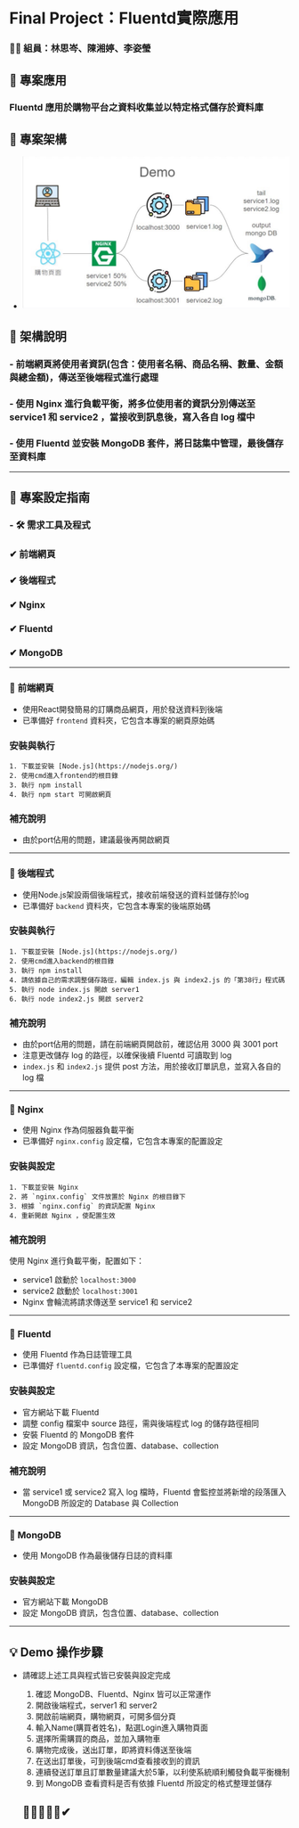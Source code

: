 # Final Project：Fluentd實際應用
### 🙋‍♀️ 組員：林思岑、陳湘婷、李姿瑩


## 🔸 專案應用
### Fluentd 應用於購物平台之資料收集並以特定格式儲存於資料庫

## 🔸 專案架構
- ![Alt text](image.png)

## 🔸 架構說明
### - 前端網頁將使用者資訊(包含：使用者名稱、商品名稱、數量、金額與總金額)，傳送至後端程式進行處理
### - 使用 Nginx 進行負載平衡，將多位使用者的資訊分別傳送至 service1 和 service2 ，當接收到訊息後，寫入各自 log 檔中
### - 使用 Fluentd 並安裝 MongoDB 套件，將日誌集中管理，最後儲存至資料庫

---

## 🧭 專案設定指南

### - 🛠 需求工具及程式
### ✔  前端網頁
### ✔  後端程式
### ✔  Nginx
### ✔  Fluentd
### ✔  MongoDB

---

### 📍 **前端網頁**
- 使用React開發簡易的訂購商品網頁，用於發送資料到後端
- 已準備好 `frontend` 資料夾，它包含本專案的網頁原始碼

### 安裝與執行
```
1. 下載並安裝 [Node.js](https://nodejs.org/)
2. 使用cmd進入frontend的根目錄
3. 執行 npm install
4. 執行 npm start 可開啟網頁
```

### 補充說明
- 由於port佔用的問題，建議最後再開啟網頁

---

### 📍 **後端程式**
- 使用Node.js架設兩個後端程式，接收前端發送的資料並儲存於log
- 已準備好 `backend` 資料夾，它包含本專案的後端原始碼

### 安裝與執行
```
1. 下載並安裝 [Node.js](https://nodejs.org/)
2. 使用cmd進入backend的根目錄
3. 執行 npm install
4. 請依據自己的需求調整儲存路徑，編輯 index.js 與 index2.js 的「第38行」程式碼
5. 執行 node index.js 開啟 server1
6. 執行 node index2.js 開啟 server2
```

### 補充說明
- 由於port佔用的問題，請在前端網頁開啟前，確認佔用 3000 與 3001 port
- 注意更改儲存 log 的路徑，以確保後續 Fluentd 可讀取到 log
- `index.js` 和 `index2.js` 提供 post 方法，用於接收訂單訊息，並寫入各自的 log 檔

---

### 📍 **Nginx**
- 使用 Nginx 作為伺服器負載平衡
- 已準備好 `nginx.config` 設定檔，它包含本專案的配置設定

### 安裝與設定
```
1. 下載並安裝 Nginx
2. 將 `nginx.config` 文件放置於 Nginx 的根目錄下
3. 根據 `nginx.config` 的資訊配置 Nginx
4. 重新開啟 Nginx ，使配置生效
```
### 補充說明
使用 Nginx 進行負載平衡，配置如下：
- service1 啟動於 `localhost:3000`
- service2 啟動於 `localhost:3001`
- Nginx 會輪流將請求傳送至 service1 和 service2

---

### 📍 **Fluentd**
- 使用 Fluentd 作為日誌管理工具
- 已準備好 `fluentd.config` 設定檔，它包含了本專案的配置設定

### 安裝與設定
- 官方網站下載 Fluentd
- 調整 config 檔案中 source 路徑，需與後端程式 log 的儲存路徑相同
- 安裝 Fluentd 的 MongoDB 套件
- 設定 MongoDB 資訊，包含位置、database、collection

### 補充說明
- 當 service1 或 service2 寫入 log 檔時，Fluentd 會監控並將新增的段落匯入 MongoDB 所設定的 Database 與 Collection

---

### 📍 **MongoDB**
- 使用 MongoDB 作為最後儲存日誌的資料庫

### 安裝與設定 
- 官方網站下載 MongoDB
- 設定 MongoDB 資訊，包含位置、database、collection

---

## 💡 Demo 操作步驟
- 請確認上述工具與程式皆已安裝與設定完成
    1. 確認 MongoDB、Fluentd、Nginx 皆可以正常運作
    2. 開啟後端程式，server1 和 server2
    3. 開啟前端網頁，購物網頁，可開多個分頁
    4. 輸入Name(購買者姓名)，點選Login進入購物頁面
    5. 選擇所需購買的商品，並加入購物車
    6. 購物完成後，送出訂單，即將資料傳送至後端
    7. 在送出訂單後，可到後端cmd查看接收到的資訊
    8. 連續發送訂單且訂單數量建議大於5筆，以利使系統順利觸發負載平衡機制
    9. 到 MongoDB 查看資料是否有依據 Fluentd 所設定的格式整理並儲存

    ## 🔷🔹📍🔸🔸✔